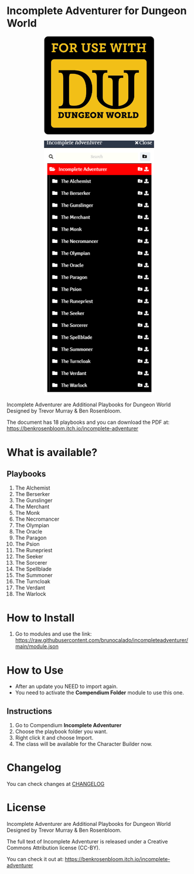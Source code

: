 # Incomplete Adventurer for Dungeon World
<p align="center">
  <img width="300" src="images/guide/usedw.png">
</p>

<p align="center">
  <img width="300" src="images/guide/folders.png">
</p>

Incomplete Adventurer are Additional Playbooks for Dungeon World Designed by Trevor Murray & Ben Rosenbloom.

The document has 18 playbooks and you can download the PDF at: https://benkrosenbloom.itch.io/incomplete-adventurer

# What is available?

## Playbooks
1. The Alchemist
2. The Berserker
3. The Gunslinger
4. The Merchant
5. The Monk 
6. The Necromancer
7. The Olympian
8. The Oracle
9. The Paragon
10. The Psion
11. The Runepriest
12. The Seeker
13. The Sorcerer
14. The Spellblade
15. The Summoner
16. The Turncloak
17. The Verdant
18. The Warlock

# How to Install
1. Go to modules and use the link: 
https://raw.githubusercontent.com/brunocalado/incompleteadventurer/main/module.json

# How to Use

- After an update you NEED to import again.
- You need to activate the **Compendium Folder** module to use this one.

## Instructions
1. Go to Compendium **Incomplete Adventurer**
2. Choose the playbook folder you want.
3. Right click it and choose Import.
4. The class will be available for the Character Builder now.

# Changelog
You can check changes at [CHANGELOG](CHANGELOG.md)

# License
Incomplete Adventurer are Additional Playbooks for Dungeon World Designed by Trevor Murray & Ben Rosenbloom.

The full text of Incomplete Adventurer is released under a Creative Commons Attribution license (CC-BY).

You can check it out at: https://benkrosenbloom.itch.io/incomplete-adventurer